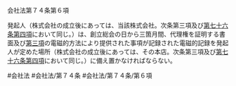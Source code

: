 会社法第７４条第６項

発起人（株式会社の成立後にあっては、当該株式会社。次条第三項及び[第七十六条第四項](会社法＿＿＿＿第７６条第４項)において同じ。）は、創立総会の日から三箇月間、代理権を証明する書面及び[第三項](会社法＿＿＿＿第７４条第３項)の電磁的方法により提供された事項が記録された電磁的記録を発起人が定めた場所（株式会社の成立後にあっては、その本店。次条第三項及び[第七十六条第四項](会社法＿＿＿＿第７６条第４項)において同じ。）に備え置かなければならない。

#会社法
#会社法/第７４条
#会社法/第７４条/第６項
